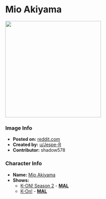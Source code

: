 # Mio Akiyama

<img src="https://raw.githubusercontent.com/shadow578/Project-Padoru/master/Padoru/U_Jespe-R/k-on-mio-akiyama.png" height="300">

### Image Info
* **Posted on:**     [reddit.com](https://www.reddit.com/r/Padoru/comments/f8dozd/daily_padoru_54_mio_akiyama_kon/)
* **Created by:**    [u/Jespe-R](https://github.com/shadow578/Project-Padoru/blob/master/table-of-contents/creators/uJespeR.md)
* **Contributor:**   shadow578

### Character Info
* **Name:**   [Mio Akiyama](https://myanimelist.net/character/19566)
* **Shows:**
  * [K-ON! Season 2](https://github.com/shadow578/Project-Padoru/blob/master/table-of-contents/shows/KONSeason2.md) - [__MAL__](https://myanimelist.net/anime/7791/K-On)
  * [K-On!](https://github.com/shadow578/Project-Padoru/blob/master/table-of-contents/shows/KOn.md) - [__MAL__](https://myanimelist.net/manga/13001/K-On)


